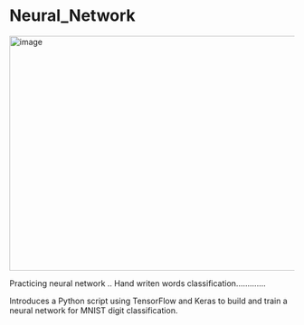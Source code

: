 # Neural_Network
<img width="650" height="416" alt="image" src="https://github.com/user-attachments/assets/a7ed3d43-a5ec-4049-bb7a-b274355d53b6" />

Practicing neural network .. Hand writen words classification.............

Introduces a Python script using TensorFlow and Keras to build and train a neural network for MNIST digit classification. 
